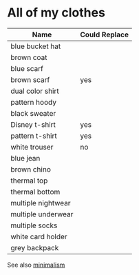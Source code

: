 # All of my clothes

| Name               | Could Replace |
|--------------------|---------------|
| blue bucket hat    |               |
| brown coat         |               |
| blue scarf         |               |
| brown scarf        | yes           |
| dual color shirt   |               |
| pattern hoody      |               |
| black sweater      |               |
| Disney t-shirt     | yes           |
| pattern t-shirt    | yes           |
| white trouser      | no            |
| blue jean          |               |
| brown chino        |               |
| thermal top        |               |
| thermal bottom     |               |
| multiple nightwear |               |
| multiple underwear |               |
| multiple socks     |               |
| white card holder  |               |
| grey backpack      |               |

See also [minimalism](minimalism.md)
